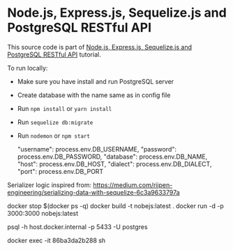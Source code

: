# Node.js, Express.js, Sequelize.js and PostgreSQL RESTful API

This source code is part of [Node.js, Express.js, Sequelize.js and PostgreSQL RESTful API](https://www.djamware.com/post/5b56a6cc80aca707dd4f65a9/nodejs-expressjs-sequelizejs-and-postgresql-restful-api) tutorial.

To run locally:

- Make sure you have install and run PostgreSQL server
- Create database with the name same as in config file
- Run `npm install` or `yarn install`
- Run `sequelize db:migrate`
- Run `nodemon` or `npm start`

  "username": process.env.DB_USERNAME,
  "password": process.env.DB_PASSWORD,
  "database": process.env.DB_NAME,
  "host": process.env.DB_HOST,
  "dialect": process.env.DB_DIALECT,
  "port": process.env.DB_PORT

Serializer logic inspired from: https://medium.com/riipen-engineering/serializing-data-with-sequelize-6c3a9633797a

docker stop $(docker ps -q)
docker build -t nobejs:latest .
docker run -d -p 3000:3000 nobejs:latest

psql -h host.docker.internal -p 5433 -U postgres

docker exec -it 86ba3da2b288 sh
